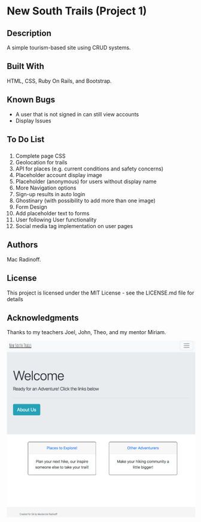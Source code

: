 # New South Trails (Project 1)

## Description
A simple tourism-based site using CRUD systems.

## Built With
HTML, CSS, Ruby On Rails, and Bootstrap.

## Known Bugs
* A user that is not signed in can still view accounts
* Display Issues

## To Do List
###
  1. Complete page CSS
  1. Geolocation for trails
  1. API for places (e.g. current conditions and safety concerns)
  1. Placeholder account display image
  1. Placeholder (anonymous) for users without display name
  1. More Navigation options
  1. Sign-up results in auto login
  1. Ghostinary (with possibility to add more than one image)
  1. Form Design
  1. Add placeholder text to forms
  1. User following User functionality
  1. Social media tag implementation on user pages


## Authors
Mac Radinoff.

## License
This project is licensed under the MIT License - see the LICENSE.md file for details

## Acknowledgments
Thanks to my teachers Joel, John, Theo, and my mentor Miriam.

![New South Trails Screenshot](app/assets/images/screenshot.png)
